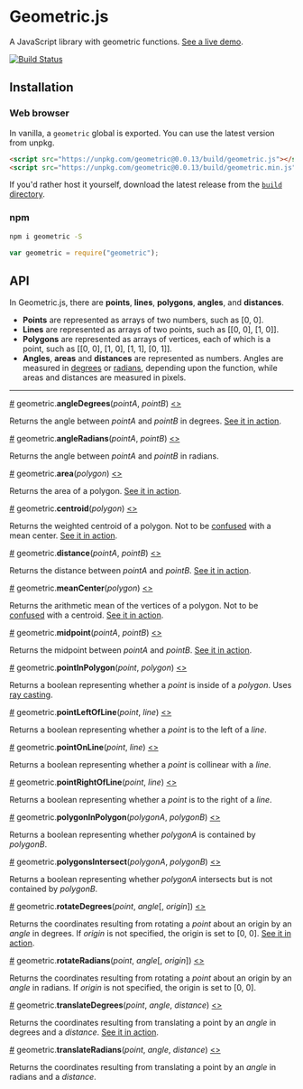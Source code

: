 # Geometric.js
A JavaScript library with geometric functions. [See a live demo](https://bl.ocks.org/harrystevens/c4eddfb97535e8e01643325cb43175ff).

[![Build Status](https://travis-ci.org/HarryStevens/geometric.svg?branch=master)](https://travis-ci.org/HarryStevens/geometric)

## Installation

### Web browser
In vanilla, a `geometric` global is exported. You can use the latest version from unpkg.
```html
<script src="https://unpkg.com/geometric@0.0.13/build/geometric.js"></script>
<script src="https://unpkg.com/geometric@0.0.13/build/geometric.min.js"></script>
```
If you'd rather host it yourself, download the latest release from the [`build` directory](https://github.com/HarryStevens/geometric/tree/master/build).

### npm

```bash
npm i geometric -S
```
```js
var geometric = require("geometric");
```

## API

In Geometric.js, there are <b>points</b>, <b>lines</b>, <b>polygons</b>, <b>angles</b>, and <b>distances</b>.
* <b>Points</b> are represented as arrays of two numbers, such as [0, 0].
* <b>Lines</b> are represented as arrays of two points, such as [[0, 0], [1, 0]].
* <b>Polygons</b> are represented as arrays of vertices, each of which is a point, such as [[0, 0], [1, 0], [1, 1], [0, 1]].
* <b>Angles</b>, <b>areas</b> and <b>distances</b> are represented as numbers. Angles are measured in [degrees](https://en.wikipedia.org/wiki/Degree_(angle)) or [radians](https://en.wikipedia.org/wiki/Radian), depending upon the function, while areas and distances are measured in pixels.

<hr />

<a name="angleDegrees" href="#angleDegrees">#</a> geometric.<b>angleDegrees</b>(<em>pointA</em>, <em>pointB</em>) [<>](https://github.com/HarryStevens/geometric/blob/master/src/angleDegrees.js "Source")

Returns the angle between <em>pointA</em> and <em>pointB</em> in degrees. [See it in action](https://bl.ocks.org/harrystevens/b212d3166a85aecb9d5fc61cf660de23).

<a name="angleRadians" href="#angleRadians">#</a> geometric.<b>angleRadians</b>(<em>pointA</em>, <em>pointB</em>) [<>](https://github.com/HarryStevens/geometric/blob/master/src/angleRadians.js "Source")

Returns the angle between <em>pointA</em> and <em>pointB</em> in radians.

<a name="area" href="#area">#</a> geometric.<b>area</b>(<em>polygon</em>) [<>](https://github.com/HarryStevens/geometric/blob/master/src/area.js "Source")

Returns the area of a polygon. [See it in action](https://bl.ocks.org/harrystevens/37287b23b345f394f8276dc87a9c2bc6).

<a name="centroid" href="#centroid">#</a> geometric.<b>centroid</b>(<em>polygon</em>) [<>](https://github.com/HarryStevens/geometric/blob/master/src/centroid.js "Source")

Returns the weighted centroid of a polygon. Not to be [confused](https://github.com/Turfjs/turf/issues/334) with a mean center. [See it in action](https://bl.ocks.org/harrystevens/37287b23b345f394f8276dc87a9c2bc6).

<a name="distance" href="#distance">#</a> geometric.<b>distance</b>(<em>pointA</em>, <em>pointB</em>) [<>](https://github.com/HarryStevens/geometric/blob/master/src/distance.js "Source")

Returns the distance between <em>pointA</em> and <em>pointB</em>. [See it in action](https://bl.ocks.org/harrystevens/c4eddfb97535e8e01643325cb43175ff).

<a name="meanCenter" href="#meanCenter">#</a> geometric.<b>meanCenter</b>(<em>polygon</em>) [<>](https://github.com/HarryStevens/geometric/blob/master/src/meanCenter.js "Source")

Returns the arithmetic mean of the vertices of a polygon. Not to be [confused](https://github.com/Turfjs/turf/issues/334) with a centroid. [See it in action](https://bl.ocks.org/harrystevens/37287b23b345f394f8276dc87a9c2bc6).

<a name="midpoint" href="#midpoint">#</a> geometric.<b>midpoint</b>(<em>pointA</em>, <em>pointB</em>) [<>](https://github.com/HarryStevens/geometric/blob/master/src/midpoint.js "Source")

Returns the midpoint between <em>pointA</em> and <em>pointB</em>. [See it in action](https://bl.ocks.org/harrystevens/c4eddfb97535e8e01643325cb43175ff).

<a name="pointInPolygon" href="#pointInPolygon">#</a> geometric.<b>pointInPolygon</b>(<em>point</em>, <em>polygon</em>) [<>](https://github.com/HarryStevens/geometric/blob/master/src/pointInPolygon.js "Source")

Returns a boolean representing whether a <em>point</em> is inside of a <em>polygon</em>. Uses [ray casting](https://en.wikipedia.org/wiki/Point_in_polygon#Ray_casting_algorithm).

<a name="pointLeftOfLine" href="#pointLeftOfLine">#</a> geometric.<b>pointLeftOfLine</b>(<em>point</em>, <em>line</em>) [<>](https://github.com/HarryStevens/geometric/blob/master/src/pointOnLine.js#L15 "Source")

Returns a boolean representing whether a <em>point</em> is to the left of a <em>line</em>.

<a name="pointOnLine" href="#pointOnLine">#</a> geometric.<b>pointOnLine</b>(<em>point</em>, <em>line</em>) [<>](https://github.com/HarryStevens/geometric/blob/master/src/pointOnLine.js#L21 "Source")

Returns a boolean representing whether a <em>point</em> is collinear with a <em>line</em>.

<a name="pointRightOfLine" href="#pointRightOfLine">#</a> geometric.<b>pointRightOfLine</b>(<em>point</em>, <em>line</em>) [<>](https://github.com/HarryStevens/geometric/blob/master/src/pointOnLine.js#L18 "Source")

Returns a boolean representing whether a <em>point</em> is to the right of a <em>line</em>.

<a name="polygonInPolygon" href="#polygonInPolygon">#</a> geometric.<b>polygonInPolygon</b>(<em>polygonA</em>, <em>polygonB</em>) [<>](https://github.com/HarryStevens/geometric/blob/master/src/polygonInPolygon.js "Source")

Returns a boolean representing whether <em>polygonA</em> is contained by <em>polygonB</em>.

<a name="polygonsIntersect" href="#polygonsIntersect">#</a> geometric.<b>polygonsIntersect</b>(<em>polygonA</em>, <em>polygonB</em>) [<>](https://github.com/HarryStevens/geometric/blob/master/src/pointsIntersect.js "Source")

Returns a boolean representing whether <em>polygonA</em> intersects but is not contained by <em>polygonB</em>.

<a name="rotateDegrees" href="#rotateDegrees">#</a> geometric.<b>rotateDegrees</b>(<em>point</em>, <em>angle</em>[, <em>origin</em>]) [<>](https://github.com/HarryStevens/geometric/blob/master/src/rotateDegrees.js "Source")

Returns the coordinates resulting from rotating a <em>point</em> about an origin by an <em>angle</em> in degrees. If <em>origin</em> is not specified, the origin is set to [0, 0]. [See it in action](https://bl.ocks.org/harrystevens/5fe49df19892c04dfb9883c217571409).

<a name="rotateRadians" href="#rotateRadians">#</a> geometric.<b>rotateRadians</b>(<em>point</em>, <em>angle</em>[, <em>origin</em>]) [<>](https://github.com/HarryStevens/geometric/blob/master/src/rotateRadians.js "Source")

Returns the coordinates resulting from rotating a <em>point</em> about an origin by an <em>angle</em> in radians. If <em>origin</em> is not specified, the origin is set to [0, 0].

<a name="translateDegrees" href="#translateDegrees">#</a> geometric.<b>translateDegrees</b>(<em>point</em>, <em>angle</em>, <em>distance</em>) [<>](https://github.com/HarryStevens/geometric/blob/master/src/translateDegrees.js "Source")

Returns the coordinates resulting from translating a point by an <em>angle</em> in degrees and a <em>distance</em>. [See it in action](https://bl.ocks.org/harrystevens/c4eddfb97535e8e01643325cb43175ff).

<a name="translateRadians" href="#translateRadians">#</a> geometric.<b>translateRadians</b>(<em>point</em>, <em>angle</em>, <em>distance</em>) [<>](https://github.com/HarryStevens/geometric/blob/master/src/translateRadians.js "Source")

Returns the coordinates resulting from translating a point by an <em>angle</em> in radians and a <em>distance</em>.